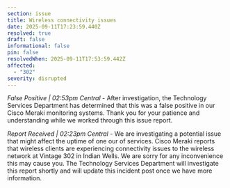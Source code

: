 ```yaml
---
section: issue
title: Wireless connectivity issues
date: 2025-09-11T17:23:59.440Z
resolved: true
draft: false
informational: false
pin: false
resolvedWhen: 2025-09-11T17:53:59.442Z
affected:
  - "302"
severity: disrupted
---
```

*False Positive | 02:53pm Central* - After investigation, the Technology Services Department has determined that this was a false positive in our Cisco Meraki monitoring systems. Thank you for your patience and understanding while we worked through this issue report.

*Report Received | 02:23pm Central* - We are investigating a potential issue that might affect the uptime of one our of services. Cisco Meraki reports that wireless clients are experiencing connectivity issues to the wireless network at Vintage 302 in Indian Wells. We are sorry for any inconvenience this may cause you. The Technology Services Department will investigate this report shortly and will update this incident post once we have more information.